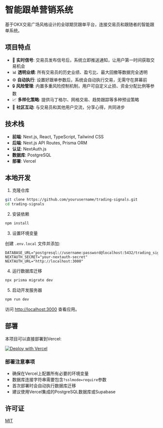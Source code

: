 # 智能跟单营销系统

基于OKX交易广场风格设计的全球期货跟单平台，连接交易员和跟随者的智能跟单系统。

## 项目特点

- 🚀 **实时信号**: 交易员发布信号后，系统立即推送通知，让用户第一时间获取交易机会
- 📊 **透明业绩**: 所有交易员的历史业绩、盈亏比、最大回撤等数据完全透明
- ⚙️ **自动执行**: 设置好跟单参数后，系统会自动执行交易，无需守在屏幕前
- 🔒 **风险管理**: 内置多重风险控制机制，用户可自定义止损、资金分配比例等参数
- 📈 **多样化策略**: 提供马丁格尔、网格交易、趋势跟踪等多种预设策略
- 👥 **社区互动**: 与交易员和其他用户交流，分享心得，共同进步

## 技术栈

- **前端**: Next.js, React, TypeScript, Tailwind CSS
- **后端**: Next.js API Routes, Prisma ORM
- **认证**: NextAuth.js
- **数据库**: PostgreSQL
- **部署**: Vercel

## 本地开发

1. 克隆仓库

```bash
git clone https://github.com/yourusername/trading-signals.git
cd trading-signals
```

2. 安装依赖

```bash
npm install
```

3. 设置环境变量

创建 `.env.local` 文件并添加:

```
DATABASE_URL="postgresql://username:password@localhost:5432/trading_signals"
NEXTAUTH_SECRET="your-nextauth-secret"
NEXTAUTH_URL="http://localhost:3000"
```

4. 运行数据库迁移

```bash
npx prisma migrate dev
```

5. 启动开发服务器

```bash
npm run dev
```

访问 [http://localhost:3000](http://localhost:3000) 查看应用。

## 部署

本项目可以直接部署到Vercel:

[![Deploy with Vercel](https://vercel.com/button)](https://vercel.com/new/clone?repository-url=https%3A%2F%2Fgithub.com%2Fyourusername%2Ftrading-signals)

### 部署注意事项

- 确保在Vercel上配置所有必要的环境变量
- 数据库连接字符串需要包含`?sslmode=require`参数
- 首次部署时会自动执行数据库迁移
- 建议使用Vercel集成的PostgreSQL数据库或Supabase

## 许可证

[MIT](LICENSE) 